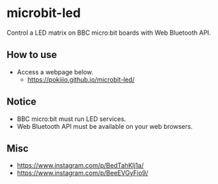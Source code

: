 # microbit-led
Control a LED matrix on BBC micro:bit boards with Web Bluetooth API.


## How to use
 - Access a webpage below.
   - https://pokiiio.github.io/microbit-led/


## Notice

 - BBC micro:bit must run LED services.
 - Web Bluetooth API must be available on your web browsers.


## Misc

 - https://www.instagram.com/p/BedTahKlj1a/
 - https://www.instagram.com/p/BeeEVGyFio9/

